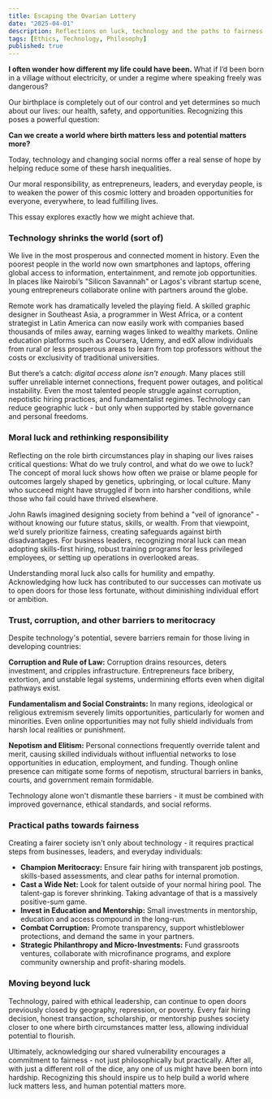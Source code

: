 ```yaml
---
title: Escaping the Ovarian Lottery
date: "2025-04-01"
description: Reflections on luck, technology and the paths to fairness
tags: [Ethics, Technology, Philosophy]
published: true
---
```


**I often wonder how different my life could have been.** What if I’d been born in a village without electricity, or under a regime where speaking freely was dangerous? 

Our birthplace is completely out of our control and yet determines so much about our lives: our health, safety, and opportunities. Recognizing this poses a powerful question: 

**Can we create a world where birth matters less and potential matters more?**

Today, technology and changing social norms offer a real sense of hope by helping reduce some of these harsh inequalities.

Our moral responsibility, as entrepreneurs, leaders, and everyday people, is to weaken the power of this cosmic lottery and broaden opportunities for everyone, everywhere, to lead fulfilling lives.

This essay explores exactly how we might achieve that.

### Technology shrinks the world (sort of)

We live in the most prosperous and connected moment in history. Even the poorest people in the world now own smartphones and laptops, offering global access to information, entertainment, and remote job opportunities. In places like Nairobi’s "Silicon Savannah" or Lagos's vibrant startup scene, young entrepreneurs collaborate online with partners around the globe.

Remote work has dramatically leveled the playing field. A skilled graphic designer in Southeast Asia, a programmer in West Africa, or a content strategist in Latin America can now easily work with companies based thousands of miles away, earning wages linked to wealthy markets. Online education platforms such as Coursera, Udemy, and edX allow individuals from rural or less prosperous areas to learn from top professors without the costs or exclusivity of traditional universities.

But there’s a catch: *digital access alone isn't enough*. Many places still suffer unreliable internet connections, frequent power outages, and political instability. Even the most talented people struggle against corruption, nepotistic hiring practices, and fundamentalist regimes. Technology can reduce geographic luck - but only when supported by stable governance and personal freedoms.

### Moral luck and rethinking responsibility

Reflecting on the role birth circumstances play in shaping our lives raises critical questions: What do we truly control, and what do we owe to luck? The concept of moral luck shows how often we praise or blame people for outcomes largely shaped by genetics, upbringing, or local culture. Many who succeed might have struggled if born into harsher conditions, while those who fail could have thrived elsewhere.

John Rawls imagined designing society from behind a "veil of ignorance" - without knowing our future status, skills, or wealth. From that viewpoint, we’d surely prioritize fairness, creating safeguards against birth disadvantages. For business leaders, recognizing moral luck can mean adopting skills-first hiring, robust training programs for less privileged employees, or setting up operations in overlooked areas.

Understanding moral luck also calls for humility and empathy. Acknowledging how luck has contributed to our successes can motivate us to open doors for those less fortunate, without diminishing individual effort or ambition.

### Trust, corruption, and other barriers to meritocracy

Despite technology's potential, severe barriers remain for those living in developing countries:

**Corruption and Rule of Law:** Corruption drains resources, deters investment, and cripples infrastructure. Entrepreneurs face bribery, extortion, and unstable legal systems, undermining efforts even when digital pathways exist.

**Fundamentalism and Social Constraints:** In many regions, ideological or religious extremism severely limits opportunities, particularly for women and minorities. Even online opportunities may not fully shield individuals from harsh local realities or punishment.

**Nepotism and Elitism:** Personal connections frequently override talent and merit, causing skilled individuals without influential networks to lose opportunities in education, employment, and funding. Though online presence can mitigate some forms of nepotism, structural barriers in banks, courts, and government remain formidable.

Technology alone won't dismantle these barriers - it must be combined with improved governance, ethical standards, and social reforms.

### Practical paths towards fairness

Creating a fairer society isn't only about technology - it requires practical steps from businesses, leaders, and everyday individuals:

- **Champion Meritocracy:** Ensure fair hiring with transparent job postings, skills-based assessments, and clear paths for internal promotion.
- **Cast a Wide Net:** Look for talent outside of your normal hiring pool. The talent-gap is forever shrinking. Taking advantage of that is a massively positive-sum game.
- **Invest in Education and Mentorship:** Small investments in mentorship, education and access compound in the long-run. 
- **Combat Corruption:** Promote transparency, support whistleblower protections, and demand the same in your partners.
- **Strategic Philanthropy and Micro-Investments:** Fund grassroots ventures, collaborate with microfinance programs, and explore community ownership and profit-sharing models.

###   Moving beyond luck

Technology, paired with ethical leadership, can continue to open doors previously closed by geography, repression, or poverty. Every fair hiring decision, honest transaction, scholarship, or mentorship pushes society closer to one where birth circumstances matter less, allowing individual potential to flourish.

Ultimately, acknowledging our shared vulnerability encourages a commitment to fairness - not just philosophically but practically. After all, with just a different roll of the dice, any one of us might have been born into hardship. Recognizing this should inspire us to help build a world where luck matters less, and human potential matters more.